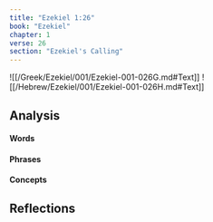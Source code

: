 ```yaml
---
title: "Ezekiel 1:26"
book: "Ezekiel"
chapter: 1
verse: 26
section: "Ezekiel's Calling"
---
```

![[/Greek/Ezekiel/001/Ezekiel-001-026G.md#Text]]
![[/Hebrew/Ezekiel/001/Ezekiel-001-026H.md#Text]]

## Analysis

#### Words

#### Phrases

#### Concepts

## Reflections

